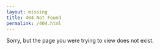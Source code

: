 ```yaml
---
layout: missing
title: 404 Not Found
permalink: /404.html
---
```


<p class="center-text">Sorry, but the page you were trying to view does not exist.</p>
